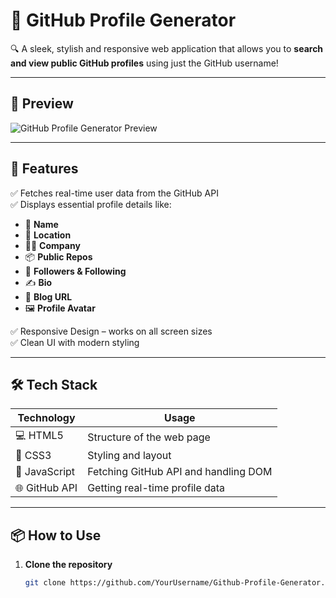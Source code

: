 # 🚀 GitHub Profile Generator

🔍 A sleek, stylish and responsive web application that allows you to **search and view public GitHub profiles** using just the GitHub username!

---

## 📸 Preview

![GitHub Profile Generator Preview](https://your-screenshot-link.png)

---

## 🧠 Features

✅ Fetches real-time user data from the GitHub API  
✅ Displays essential profile details like:
- 👤 **Name**
- 📍 **Location**
- 🧑‍💼 **Company**
- 📦 **Public Repos**
- 👥 **Followers & Following**
- ✍️ **Bio**
- 🔗 **Blog URL**
- 🖼️ **Profile Avatar**

✅ Responsive Design – works on all screen sizes  
✅ Clean UI with modern styling  

---

## 🛠️ Tech Stack

| Technology | Usage |
|------------|-------|
| 💻 HTML5   | Structure of the web page |
| 🎨 CSS3    | Styling and layout |
| 🧠 JavaScript | Fetching GitHub API and handling DOM |
| 🌐 GitHub API | Getting real-time profile data |

---

## 📦 How to Use

1. **Clone the repository**  
   ```bash
   git clone https://github.com/YourUsername/Github-Profile-Generator.git
